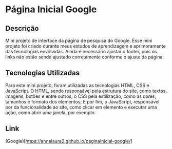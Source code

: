 # Página Inicial Google

## Descrição
Mini projeto de interface da página de pesquisa do Google. Esse mini projeto foi criado durante meus estudos de aprendizagem e aprimoramente das tecnologias envolvidas. Ainda é necessário ajustar o footer, pois os links não estão sendo ajustado corretamente conforme o ajuste da página.

## Tecnologias Utilizadas
Para este mini projeto, foram utilizadas as tecnologias HTML, CSS e JavaScript. O HTML, sendo responsável pela estrutura do site, como textos, imagens, botões e entre outros; o CSS pela estilização, como as cores, tamanhos e formato dos elementos; E por fim, o JavaScript, responsável por da funcionalidade ao site, como clicar em elemento e executar uma ação, como abrir uma janela, por exemplo.

## Link
(Google)[https://annalaura2.github.io/paginaInicial-google/]
